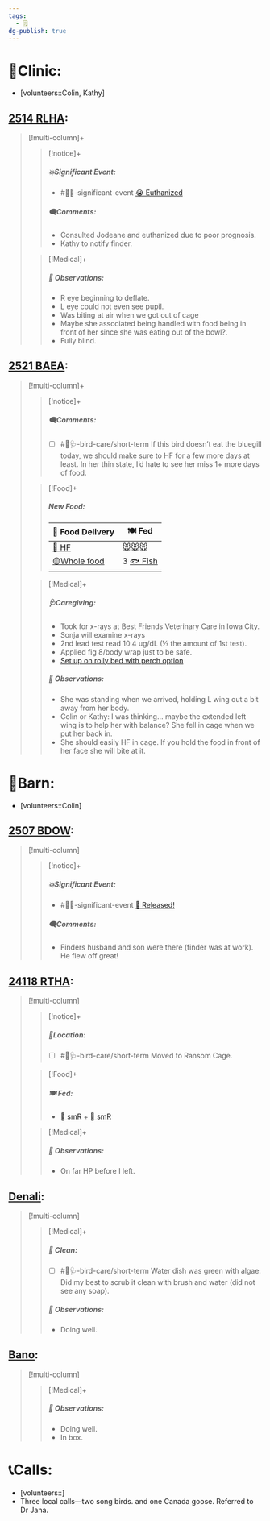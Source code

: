 ```yaml
---
tags:
  - 🗒️
dg-publish: true
---
```


# 🏥Clinic:
- [volunteers::Colin, Kathy]

## [2514 RLHA](../RARE%20Birds/2514%20RLHA.md):
> [!multi-column]+
>
>> [!notice]+
>>##### 💥Significant Event:
>> - #🦅💥-significant-event [😭 Euthanized](../Admin/Codes/Euthanized.md)
>>
>>##### 🗨️Comments:
>> - Consulted Jodeane and euthanized due to poor prognosis.
>> - Kathy to notify finder.
>
>> [!Medical]+
>> ##### 🔭 Observations:
>> - R eye beginning to deflate.
>> - L eye could not even see pupil.
>> - Was biting at air when we got out of cage
>> 	- Maybe she associated being handled with food being in front of her since she was eating out of the bowl?.
>> - Fully blind.

## [2521 BAEA](../RARE%20Birds/2521%20BAEA.md):
> [!multi-column]+
>
>> [!notice]+
>>##### 🗨️Comments:
>> - [ ] #🦅🩺-bird-care/short-term If this bird doesn’t eat the bluegill today, we should make sure to HF for a few more days at least. In her thin state, I’d hate to see her miss 1+ more days of food.
>
>> [!Food]+
>>##### New Food:
>> |🚚 Food Delivery| 🍽️ Fed|
>> |---|---|
>>|[🫱 HF](../Admin/Codes/Handfed.md)|🐭🐭🐭|
>>|[🟡Whole food](../Admin/Codes/Whole%20food.md)|3 [🐟 Fish](Fish.md)
>>
>
>> [!Medical]+
>>##### 🩺Caregiving:
>> - Took for x-rays at Best Friends Veterinary Care in Iowa City.
>> 	- Sonja will examine x-rays
>> - 2nd lead test read 10.4 ug/dL (⅓ the amount of 1st test).
>> -  Applied fig 8/body wrap just to be safe.
>> - [Set up on rolly bed with perch option](../Admin/Codes/Set%20up%20on%20rolly%20bed%20with%20perch%20option.md)
>>
>> ##### 🔭 Observations:
>> - She was standing when we arrived, holding L wing out a bit away from her body.
>> - Colin or Kathy: I was thinking… maybe the extended left wing is to help her with balance? She fell in cage when we put her back in.
>> - She should easily HF in cage. If you hold the food in front of her face she will bite at it.

# 🏡Barn:
- [volunteers::Colin]

## [2507 BDOW](../RARE%20Birds/2507%20BDOW.md):
> [!multi-column]
>
>> [!notice]+
>> ##### 💥Significant Event:
>>- #🦅💥-significant-event [🥳 Released!](../Admin/Codes/Released!.md)
>>
>> ##### 🗨️Comments:
>> - Finders husband and son were there (finder was at work). He flew off great!

## [24118 RTHA](../RARE%20Birds/24118%20RTHA.md):
> [!multi-column]
>
>> [!notice]+
>> ##### 📍Location:
>>- [ ] #🦅🩺-bird-care/short-term Moved to Ransom Cage.
>>
>
>> [!Food]+
>> ##### 🍽️ Fed:
>> - [🐀 smR](../Admin/Codes/Food/Small%20Rat.md) + [🐀 smR](../Admin/Codes/Food/Small%20Rat.md)
>
>> [!Medical]+
>> ##### 🔭 Observations:
>> - On far HP before I left.

## [Denali](../RARE%20Birds/Ed%20Birds/Denali.md):
> [!multi-column]
>
>> [!Medical]+
>>##### 🫧 Clean:
>>- [ ] #🦅🩺-bird-care/short-term Water dish was green with algae. Did my best to scrub it clean with brush and water (did not see any soap).
>>
>> ##### 🔭 Observations:
>> - Doing well.

## [Bano](../RARE%20Birds/Ed%20Birds/Bano.md):
> [!multi-column]
>
>> [!Medical]+
>> ##### 🔭 Observations:
>> - Doing well.
>> - In box.

# 📞Calls:
- [volunteers::]
- Three local calls—two song birds. and one Canada goose. Referred to Dr Jana.